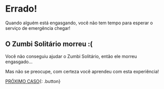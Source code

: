 # Errado!
Quando alguém está engasgando, você não tem tempo para esperar o serviço de emergência chegar!

## O Zumbi Solitário morreu :(
Você não conseguiu ajudar o Zumbi Solitário, então ele morreu engasgado...

Mas não se preocupe, com certeza você aprendeu com esta experiência!

[PRÓXIMO CASO](../acoes/caso2.md){: .button}

